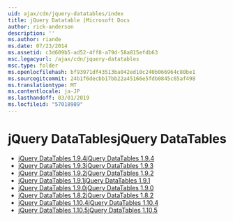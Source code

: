```yaml
---
uid: ajax/cdn/jquery-datatables/index
title: jQuery Datatable |Microsoft Docs
author: rick-anderson
description: ''
ms.author: riande
ms.date: 07/23/2014
ms.assetid: c3d609b5-ad52-4ff8-a79d-58a815efdb63
msc.legacyurl: /ajax/cdn/jquery-datatables
msc.type: folder
ms.openlocfilehash: bf93971df43513ba042ed10c240b066964c80be1
ms.sourcegitcommit: 24b1f6decbb17bb22a45166e5fdb0845c65af498
ms.translationtype: MT
ms.contentlocale: ja-JP
ms.lasthandoff: 03/01/2019
ms.locfileid: "57018989"
---
```

<a name="jquery-datatables"></a><span data-ttu-id="f804d-102">jQuery DataTables</span><span class="sxs-lookup"><span data-stu-id="f804d-102">jQuery DataTables</span></span>
====================
- [<span data-ttu-id="f804d-103">jQuery DataTables 1.9.4</span><span class="sxs-lookup"><span data-stu-id="f804d-103">jQuery DataTables 1.9.4</span></span>](cdnjquerydatatables194.md)
- [<span data-ttu-id="f804d-104">jQuery DataTables 1.9.3</span><span class="sxs-lookup"><span data-stu-id="f804d-104">jQuery DataTables 1.9.3</span></span>](cdnjquerydatatables193.md)
- [<span data-ttu-id="f804d-105">jQuery DataTables 1.9.2</span><span class="sxs-lookup"><span data-stu-id="f804d-105">jQuery DataTables 1.9.2</span></span>](cdnjquerydatatables192.md)
- [<span data-ttu-id="f804d-106">jQuery DataTables 1.9.1</span><span class="sxs-lookup"><span data-stu-id="f804d-106">jQuery DataTables 1.9.1</span></span>](cdnjquerydatatables191.md)
- [<span data-ttu-id="f804d-107">jQuery DataTables 1.9.0</span><span class="sxs-lookup"><span data-stu-id="f804d-107">jQuery DataTables 1.9.0</span></span>](cdnjquerydatatables190.md)
- [<span data-ttu-id="f804d-108">jQuery DataTables 1.8.2</span><span class="sxs-lookup"><span data-stu-id="f804d-108">jQuery DataTables 1.8.2</span></span>](cdnjquerydatatables182.md)
- [<span data-ttu-id="f804d-109">jQuery DataTables 1.10.4</span><span class="sxs-lookup"><span data-stu-id="f804d-109">jQuery DataTables 1.10.4</span></span>](cdnjquerydatatables104.md)
- [<span data-ttu-id="f804d-110">jQuery DataTables 1.10.5</span><span class="sxs-lookup"><span data-stu-id="f804d-110">jQuery DataTables 1.10.5</span></span>](cdnjquerydatatables105.md)

